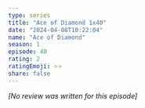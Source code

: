 ```yaml
---
type: series
title: "Ace of Diamond 1x40"
date: "2024-04-08T10:22:04"
name: "Ace of Diamond"
season: 1
episode: 40
rating: 2
ratingEmoji: ⭐️⭐️
share: false
---
```


_[No review was written for this episode]_
